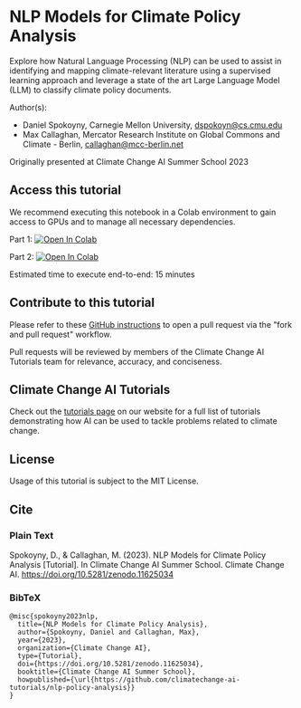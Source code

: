# NLP Models for Climate Policy Analysis
Explore how Natural Language Processing (NLP) can be used to assist in identifying and mapping climate-relevant literature using a supervised learning approach and leverage a state of the art Large Language Model (LLM) to classify climate policy documents.

Author(s):
* Daniel Spokoyny, Carnegie Mellon University, dspokoyn@cs.cmu.edu
* Max Callaghan, Mercator Research Institute on Global Commons and Climate - Berlin, callaghan@mcc-berlin.net

Originally presented at Climate Change AI Summer School 2023

## Access this tutorial

We recommend executing this notebook in a Colab environment to gain access to GPUs and to manage all necessary dependencies.

Part 1: <a target="_blank" href="https://colab.research.google.com/github/climatechange-ai-tutorials/nlp-policy-analysis/blob/main/part1_evidence_synthesis.ipynb">
  <img src="https://colab.research.google.com/assets/colab-badge.svg" alt="Open In Colab"/>
</a>

Part 2: <a target="_blank" href="https://colab.research.google.com/github/climatechange-ai-tutorials/nlp-policy-analysis/blob/main/part2_paris_prompts.ipynb">
  <img src="https://colab.research.google.com/assets/colab-badge.svg" alt="Open In Colab"/>
</a>

Estimated time to execute end-to-end: 15 minutes 

## Contribute to this tutorial

Please refer to these [GitHub instructions](https://docs.github.com/en/get-started/exploring-projects-on-github/contributing-to-a-project#about-forking) to open a pull request via the "fork and pull request" workflow. 

Pull requests will be reviewed by members of the Climate Change AI Tutorials team for relevance, accuracy, and conciseness.

## Climate Change AI Tutorials
Check out the [tutorials page](https://www.climatechange.ai/tutorials?) on our website for a full list of tutorials demonstrating how AI can be used to tackle problems related to climate change.

## License
Usage of this tutorial is subject to the MIT License.

## Cite

### Plain Text
Spokoyny, D., & Callaghan, M. (2023). NLP Models for Climate Policy Analysis [Tutorial]. In Climate Change AI Summer School. Climate Change AI. https://doi.org/10.5281/zenodo.11625034

### BibTeX

```
@misc{spokoyny2023nlp,
  title={NLP Models for Climate Policy Analysis},
  author={Spokoyny, Daniel and Callaghan, Max},
  year={2023},
  organization={Climate Change AI},
  type={Tutorial},
  doi={https://doi.org/10.5281/zenodo.11625034},
  booktitle={Climate Change AI Summer School},
  howpublished={\url{https://github.com/climatechange-ai-tutorials/nlp-policy-analysis}}
}
```

